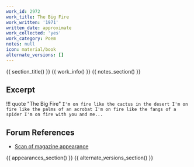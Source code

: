 ```yaml
---
work_id: 2972
work_title: The Big Fire
work_written: '1971'
written_date: approximate
work_collected: 'yes'
work_category: Poem
notes: null
icon: material/book
alternate_versions: []
---
```


{{ section_title() }}
{{ work_info() }}
{{ notes_section() }}
## Excerpt
!!! quote "The Big Fire"
    ```
    I'm on fire like the cactus in the desert
    I'm on fire like the palms of an acrobat
    I'm on fire like the fangs of a spider
    I'm on fire with you and me...
    ```

## Forum References
- [Scan of magazine appearance](https://bukowskiforum.com/threads/the-big-fire-the-allegheny-star-route-1975.11905/)

{{ appearances_section() }}
{{ alternate_versions_section() }}